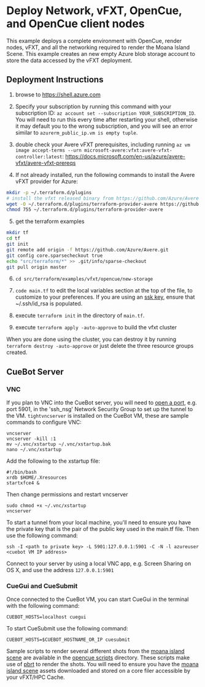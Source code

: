 # Deploy Network, vFXT, OpenCue, and OpenCue client nodes

This example deploys a complete environment with OpenCue, render nodes, vFXT, and all the networking required to render the Moana Island Scene. This example creates an new empty Azure blob storage account to store the data accessed by the vFXT deployment.

## Deployment Instructions

1. browse to https://shell.azure.com

2. Specify your subscription by running this command with your subscription ID:  ```az account set --subscription YOUR_SUBSCRIPTION_ID```.  You will need to run this every time after restarting your shell, otherwise it may default you to the wrong subscription, and you will see an error similar to `azurerm_public_ip.vm is empty tuple`.

3. double check your Avere vFXT prerequisites, including running `az vm image accept-terms --urn microsoft-avere:vfxt:avere-vfxt-controller:latest`: https://docs.microsoft.com/en-us/azure/avere-vfxt/avere-vfxt-prereqs

4. If not already installed, run the following commands to install the Avere vFXT provider for Azure:
```bash
mkdir -p ~/.terraform.d/plugins
# install the vfxt released binary from https://github.com/Azure/Avere
wget -O ~/.terraform.d/plugins/terraform-provider-avere https://github.com/Azure/Avere/releases/download/tfprovider_v0.9.2/terraform-provider-avere
chmod 755 ~/.terraform.d/plugins/terraform-provider-avere
```


5. get the terraform examples
```bash
mkdir tf
cd tf
git init
git remote add origin -f https://github.com/Azure/Avere.git
git config core.sparsecheckout true
echo "src/terraform/*" >> .git/info/sparse-checkout
git pull origin master
```

6. `cd src/terraform/examples/vfxt/opencue/new-storage`

7. `code main.tf` to edit the local variables section at the top of the file, to customize to your preferences.  If you are using an [ssk key](https://docs.microsoft.com/en-us/azure/virtual-machines/linux/mac-create-ssh-keys), ensure that ~/.ssh/id_rsa is populated.

8. execute `terraform init` in the directory of `main.tf`.

9.  execute `terraform apply -auto-approve` to build the vfxt cluster

When you are done using the cluster, you can destroy it by running `terraform destroy -auto-approve` or just delete the three resource groups created.

## CueBot Server

### VNC

If you plan to VNC into the CueBot server, you will need to [open a port](https://docs.microsoft.com/en-us/azure/virtual-machines/windows/nsg-quickstart-portal), e.g. port 5901, in the 'ssh_nsg' Network Security Group to set up the tunnel to the VM. `tightvncserver` is installed on the CueBot VM, these are sample commands to configure VNC:
```
vncserver
vncserver -kill :1
mv ~/.vnc/xstartup ~/.vnc/xstartup.bak
nano ~/.vnc/xstartup
```
Add the following to the xstartup file:
```
#!/bin/bash
xrdb $HOME/.Xresources
startxfce4 &
```

Then change permissions and restart vncserver
```
sudo chmod +x ~/.vnc/xstartup
vncserver
```

To start a tunnel from your local machine, you'll need to ensure you have the private key that is the pair of the public key used in the main.tf file. Then use the following command:

```
ssh -I <path to private key> -L 5901:127.0.0.1:5901 -C -N -l azureuser <cuebot VM IP address>
```

Connect to your server by using a local VNC app, e.g. Screen Sharing on OS X, and use the address `127.0.0.1:5901`

### CueGui and CueSubmit

Once connected to the CueBot VM, you can start CueGui in the terminal with the following command:

```
CUEBOT_HOSTS=localhost cuegui
```

To start CueSubmit use the following command:

```
CUEBOT_HOSTS=$CUEBOT_HOSTNAME_OR_IP cuesubmit
```

Sample scripts to render several different shots from the [moana island scene](https://www.technology.disneyanimation.com/islandscene) are available in the [opencue scripts](..\..\..\..\..\clientapps\opencue\scripts\moanaislandscene) directory. These scripts make use of [pbrt](https://github.com/mmp/pbrt-v3/) to render the shots. You will need to ensure you have the [moana island scene](https://www.technology.disneyanimation.com/islandscene) assets downloaded and stored on a core filer accessible by your vFXT/HPC Cache.